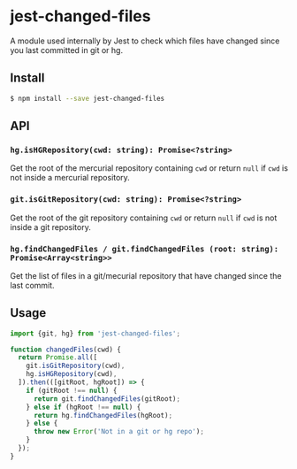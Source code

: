 # jest-changed-files

A module used internally by Jest to check which files have changed since you
last committed in git or hg.

## Install

```sh
$ npm install --save jest-changed-files
```

## API

### `hg.isHGRepository(cwd: string): Promise<?string>`

Get the root of the mercurial repository containing `cwd` or return `null` if
`cwd` is not inside a mercurial repository.

### `git.isGitRepository(cwd: string): Promise<?string>`

Get the root of the git repository containing `cwd` or return `null` if
`cwd` is not inside a git repository.

### `hg.findChangedFiles / git.findChangedFiles (root: string): Promise<Array<string>>`

Get the list of files in a git/mecurial repository that have changed since the
last commit.

## Usage

```javascript
import {git, hg} from 'jest-changed-files';

function changedFiles(cwd) {
  return Promise.all([
    git.isGitRepository(cwd),
    hg.isHGRepository(cwd),
  ]).then(([gitRoot, hgRoot]) => {
    if (gitRoot !== null) {
      return git.findChangedFiles(gitRoot);
    } else if (hgRoot !== null) {
      return hg.findChangedFiles(hgRoot);
    } else {
      throw new Error('Not in a git or hg repo');
    }
  });
}
```

